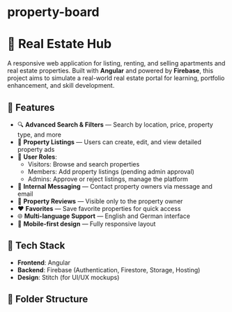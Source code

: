 # property-board
# 🏡 Real Estate Hub

A responsive web application for listing, renting, and selling apartments and real estate properties. Built with **Angular** and powered by **Firebase**, this project aims to simulate a real-world real estate portal for learning, portfolio enhancement, and skill development.

## 🌟 Features

- 🔍 **Advanced Search & Filters** — Search by location, price, property type, and more
- 🏢 **Property Listings** — Users can create, edit, and view detailed property ads
- 👤 **User Roles**:
  - Visitors: Browse and search properties
  - Members: Add property listings (pending admin approval)
  - Admins: Approve or reject listings, manage the platform
- 📩 **Internal Messaging** — Contact property owners via message and email
- 💬 **Property Reviews** — Visible only to the property owner
- ❤️ **Favorites** — Save favorite properties for quick access
- 🌐 **Multi-language Support** — English and German interface
- 📱 **Mobile-first design** — Fully responsive layout

## 🔧 Tech Stack

- **Frontend**: Angular
- **Backend**: Firebase (Authentication, Firestore, Storage, Hosting)
- **Design**: Stitch (for UI/UX mockups)

## 📁 Folder Structure
